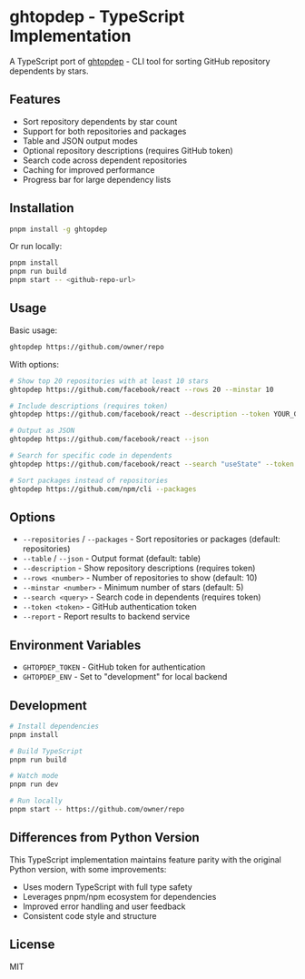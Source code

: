 # ghtopdep - TypeScript Implementation

A TypeScript port of [ghtopdep](https://github.com/github-tooling/ghtopdep) - CLI tool for sorting GitHub repository dependents by stars.

## Features

- Sort repository dependents by star count
- Support for both repositories and packages
- Table and JSON output modes
- Optional repository descriptions (requires GitHub token)
- Search code across dependent repositories
- Caching for improved performance
- Progress bar for large dependency lists

## Installation

```bash
pnpm install -g ghtopdep
```

Or run locally:

```bash
pnpm install
pnpm run build
pnpm start -- <github-repo-url>
```

## Usage

Basic usage:

```bash
ghtopdep https://github.com/owner/repo
```

With options:

```bash
# Show top 20 repositories with at least 10 stars
ghtopdep https://github.com/facebook/react --rows 20 --minstar 10

# Include descriptions (requires token)
ghtopdep https://github.com/facebook/react --description --token YOUR_GITHUB_TOKEN

# Output as JSON
ghtopdep https://github.com/facebook/react --json

# Search for specific code in dependents
ghtopdep https://github.com/facebook/react --search "useState" --token YOUR_GITHUB_TOKEN

# Sort packages instead of repositories
ghtopdep https://github.com/npm/cli --packages
```

## Options

- `--repositories` / `--packages` - Sort repositories or packages (default: repositories)
- `--table` / `--json` - Output format (default: table)
- `--description` - Show repository descriptions (requires token)
- `--rows <number>` - Number of repositories to show (default: 10)
- `--minstar <number>` - Minimum number of stars (default: 5)
- `--search <query>` - Search code in dependents (requires token)
- `--token <token>` - GitHub authentication token
- `--report` - Report results to backend service

## Environment Variables

- `GHTOPDEP_TOKEN` - GitHub token for authentication
- `GHTOPDEP_ENV` - Set to "development" for local backend

## Development

```bash
# Install dependencies
pnpm install

# Build TypeScript
pnpm run build

# Watch mode
pnpm run dev

# Run locally
pnpm start -- https://github.com/owner/repo
```

## Differences from Python Version

This TypeScript implementation maintains feature parity with the original Python version, with some improvements:

- Uses modern TypeScript with full type safety
- Leverages pnpm/npm ecosystem for dependencies
- Improved error handling and user feedback
- Consistent code style and structure

## License

MIT